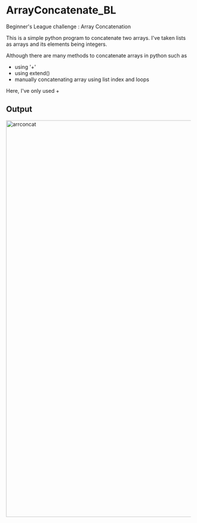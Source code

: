 # ArrayConcatenate_BL
Beginner's League challenge : Array Concatenation


This is a simple python program to concatenate two arrays. 
I've taken lists as arrays and its elements being integers.

Although there are many methods to concatenate arrays in python such as 
<ul>
  <li>using '+'</li>
  <li>using extend()</li>
  <li>manually concatenating array using list index and loops</li>
</ul>
Here, I've only used + 


##  Output
<img width="1920" height="1080" alt="arrconcat" src="https://github.com/user-attachments/assets/a9efc3ed-afa7-42f5-a13c-0a92ec73887c" />

